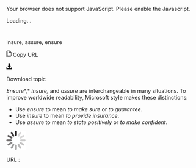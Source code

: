 Your browser does not support JavaScript. Please enable the Javascript.

Loading...

# 

insure, assure, ensure

![Copy URL](media/insure-assure-ensure/Copy.png)
Copy URL

![Download](media/insure-assure-ensure/Download.png)

Download topic

*Ensure**,* *insure,* and *assure* are interchangeable in many situations. To improve worldwide readability, Microsoft style makes these distinctions:

  - Use *ensure* to mean *to make sure* or *to guarantee*. 
  - Use *insure* to mean *to provide insurance*. 
  - Use *assure* to mean *to state positively* or *to make confident*. 

![In progress](media/insure-assure-ensure/activity-large.gif)

URL :
